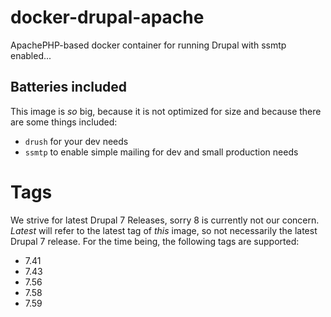# docker-drupal-apache
ApachePHP-based docker container for running Drupal with ssmtp enabled...

## Batteries included
This image is _so_ big, because it is not optimized for size and because there are some things included:
* `drush` for your dev needs
* `ssmtp` to enable simple mailing for dev and small production needs

# Tags
We strive for latest Drupal 7 Releases, sorry 8 is currently not our concern. *Latest* will refer to the latest tag of _this_ image, so not necessarily the latest Drupal 7 release. For the time being, the following tags are supported:
* 7.41
* 7.43
* 7.56
* 7.58
* 7.59
